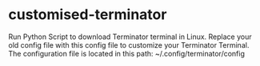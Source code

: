 # customised-terminator
Run Python Script to download Terminator terminal in Linux.
Replace your old config file with this config file to customize your Terminator Terminal.
The configuration file is located in this path: ~/.config/terminator/config 
